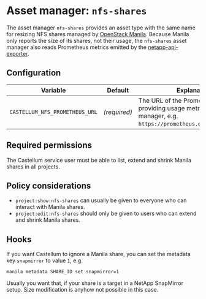 # Asset manager: `nfs-shares`

The asset manager `nfs-shares` provides an asset type with the same name for resizing NFS shares
managed by [OpenStack Manila](https://wiki.openstack.org/wiki/Manila). Because Manila only reports
the size of its shares, not their usage, the `nfs-shares` asset manager also reads Prometheus
metrics emitted by the [netapp-api-exporter](https://github.com/sapcc/netapp-api-exporter).

## Configuration

| Variable | Default | Explanation |
| -------- | ------- | ----------- |
| `CASTELLUM_NFS_PROMETHEUS_URL` | *(required)* | The URL of the Prometheus instance providing usage metrics to this asset manager, e.g. `https://prometheus.example.org:9090`. |

## Required permissions

The Castellum service user must be able to list, extend and shrink Manila shares in all projects.

## Policy considerations

- `project:show:nfs-shares` can usually be given to everyone who can interact with Manila shares.
- `project:edit:nfs-shares` should only be given to users who can extend and shrink Manila shares.

## Hooks

If you want Castellum to ignore a Manila share, you can set the metadata key `snapmirror` to value `1`, e.g.

    manila metadata SHARE_ID set snapmirror=1

Usually you want that, if your share is a target in a NetApp SnapMirror setup. Size modification is anyhow not possible in this case.
